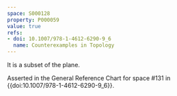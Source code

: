 ```yaml
---
space: S000128
property: P000059
value: true
refs:
- doi: 10.1007/978-1-4612-6290-9_6
  name: Counterexamples in Topology
---
```


It is a subset of the plane.

Asserted in the General Reference Chart for space #131 in
{{doi:10.1007/978-1-4612-6290-9_6}}.

